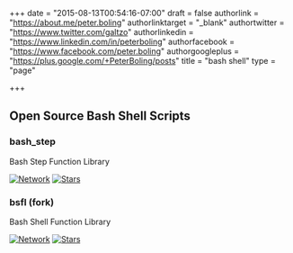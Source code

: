 +++
date = "2015-08-13T00:54:16-07:00"
draft = false
authorlink = "https://about.me/peter.boling"
authorlinktarget = "_blank"
authortwitter = "https://www.twitter.com/galtzo"
authorlinkedin = "https://www.linkedin.com/in/peterboling"
authorfacebook = "https://www.facebook.com/peter.boling"
authorgoogleplus = "https://plus.google.com/+PeterBoling/posts"
title = "bash shell"
type = "page"

+++

## Open Source Bash Shell Scripts

### bash_step

Bash Step Function Library

[![Network](https://img.shields.io/github/forks/pboling/bash_step.svg?style=social)](https://github.com/pboling/bash_step/network)
[![Stars](https://img.shields.io/github/stars/pboling/bash_step.svg?style=social)](https://github.com/pboling/bash_step/stargazers)

### bsfl (fork)

Bash Shell Function Library

[![Network](https://img.shields.io/github/forks/pboling/bsfl.svg?style=social)](https://github.com/pboling/bsfl/network)
[![Stars](https://img.shields.io/github/stars/pboling/bsfl.svg?style=social)](https://github.com/pboling/bsfl/stargazers)
